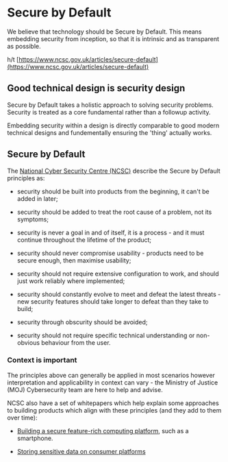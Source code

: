 # Secure by Default

We believe that technology should be Secure by Default. This means embedding security from inception, so that it is intrinsic and as transparent as possible.

h/t [https://www.ncsc.gov.uk/articles/secure-default](https://www.ncsc.gov.uk/articles/secure-default)

## Good technical design is security design

Secure by Default takes a holistic approach to solving security problems. Security is treated as a core fundamental rather than a followup activity.

Embedding security within a design is directly comparable to good modern technical designs and fundementally ensuring the 'thing' actually works.

## Secure by Default

The [National Cyber Security Centre \(NCSC\)](https://www.ncsc.gov.uk) describe the Secure by Default principles as:

-   security should be built into products from the beginning, it can't be added in later;

-   security should be added to treat the root cause of a problem, not its symptoms;

-   security is never a goal in and of itself, it is a process - and it must continue throughout the lifetime of the product;

-   security should never compromise usability - products need to be secure enough, then maximise usability;

-   security should not require extensive configuration to work, and should just work reliably where implemented;

-   security should constantly evolve to meet and defeat the latest threats - new security features should take longer to defeat than they take to build;

-   security through obscurity should be avoided;

-   security should not require specific technical understanding or non-obvious behaviour from the user.


### Context is important

The principles above can generally be applied in most scenarios however interpretation and applicability in context can vary - the Ministry of Justice \(MOJ\) Cybersecurity team are here to help and advise.

NCSC also have a set of whitepapers which help explain some approaches to building products which align with these principles \(and they add to them over time\):

-   [Building a secure feature-rich computing platform](https://www.ncsc.gov.uk/articles/secure-default-platforms), such as a smartphone.

-   [Storing sensitive data on consumer platforms](https://www.ncsc.gov.uk/articles/sensitive-data-consumer-platforms)


